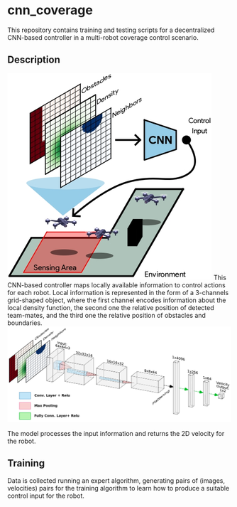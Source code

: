 # cnn_coverage

This repository contains training and testing scripts for a decentralized CNN-based controller in a multi-robot coverage control scenario.

## Description
<img src="pics/setup.jpg"/>
 This CNN-based controller maps locally available information to control actions for each robot. Local information is represented in the form of a 3-channels grid-shaped object, where the first channel encodes information about the local density function, the second one the relative position of detected team-mates, and the third one the relative position of obstacles and boundaries. 
 
 <img src="pics/cnn-arch.jpg"/>

 The model processes the input information and returns the 2D velocity for the robot. 


## Training
Data is collected running an expert algorithm, generating pairs of (images, velocities) pairs for the training algorithm to learn how to produce a suitable control input for the robot. 